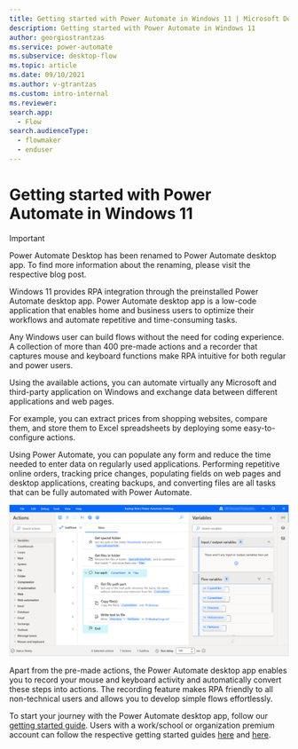 ```yaml
---
title: Getting started with Power Automate in Windows 11 | Microsoft Docs
description: Getting started with Power Automate in Windows 11
author: georgiostrantzas
ms.service: power-automate
ms.subservice: desktop-flow
ms.topic: article 
ms.date: 09/10/2021
ms.author: v-gtrantzas
ms.custom: intro-internal
ms.reviewer:
search.app: 
  - Flow
search.audienceType: 
  - flowmaker
  - enduser
---
```


# Getting started with Power Automate in Windows 11

> [!IMPORTANT]
> Power Automate Desktop has been renamed to Power Automate desktop app. To find more information about the renaming, please visit the respective blog post. 

Windows 11 provides RPA integration through the preinstalled Power Automate desktop app. Power Automate desktop app is a low-code application that enables home and business users to optimize their workflows and automate repetitive and time-consuming tasks.

Any Windows user can build flows without the need for coding experience. A collection of more than 400 pre-made actions and a recorder that captures mouse and keyboard functions make RPA intuitive for both regular and power users.

Using the available actions, you can automate virtually any Microsoft and third-party application on Windows and exchange data between different applications and web pages.

For example, you can extract prices from shopping websites, compare
them, and store them to Excel spreadsheets by deploying some easy-to-configure actions. 

Using Power Automate, you can populate any form and reduce the time needed to enter data on regularly used applications. Performing repetitive online orders, tracking price changes, populating fields on web pages and desktop applications, creating backups, and converting files are all tasks that can be fully automated with Power Automate.

![Screenshot of the open backup flow in the flow designer.](media\getting-started-windows-11\backup-flow.png)

Apart from the pre-made actions, the Power Automate desktop app enables you to record your mouse and keyboard activity and automatically convert these steps into actions. The recording feature makes RPA friendly to all non-technical users and allows you to develop simple flows effortlessly.

To start your journey with the Power Automate desktop app, follow our [getting started guide](getting-started-msa.md). Users with a work/school or organization premium account can follow the respective getting started guides [here](getting-started-freeorg.md) and [here](getting-started-org.md).


